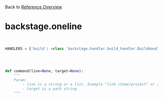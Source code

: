 
Back to [Reference Overview](https://github.com/pyrustic/backstage/blob/master/docs/reference/README.md#readme)

# backstage.oneline



<br>


```python
HANDLERS = {'build': <class 'backstage.handler.build_handler.BuildHandler'>, 'hub': <class 'backstage.handler.hub_handler.HubHandler'>, 'init': <class 'backstage.handler.init_handler.InitHandler'>, 'link': <class 'backstage.handler.link_handler.LinkHandler'>, 'release': <class 'backstage.handler.release_handler.ReleaseHandler'>, 'recent': <class 'backstage.handler.recent_handler.RecentHandler'>, 'relink': <class 'backstage.handler.relink_handler.RelinkHandler'>, 'run': <class 'backstage.handler.run_handler.RunHandler'>, 'target': <class 'backstage.handler.target_handler.TargetHandler'>, 'unlink': <class 'backstage.handler.unlink_handler.UnlinkHandler'>, 'version': <class 'backstage.handler.version_handler.VersionHandler'>}

```

<br>

```python

def command(line=None, target=None):
    """
    Param:
        - line is a string or a list. Example "link /home/project" or ["link", "/home/proj"]
        - target is a path string
    """

```

